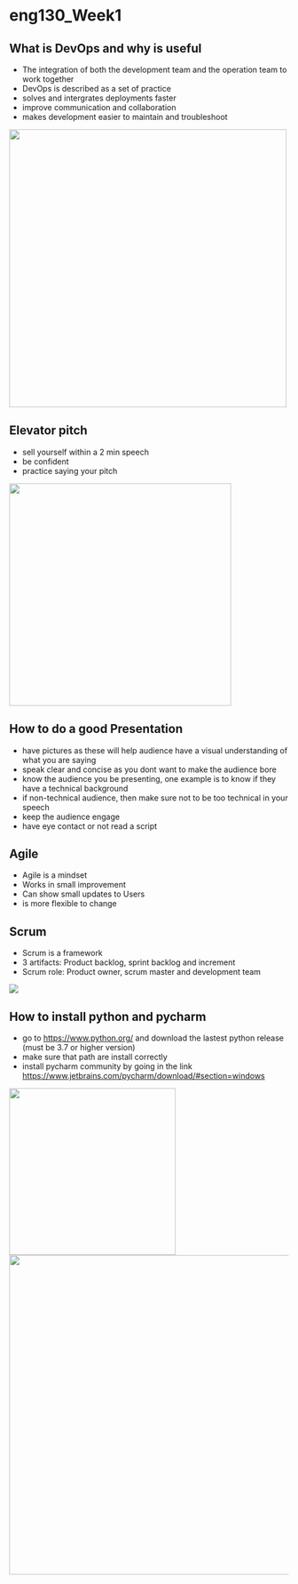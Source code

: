 # eng130_Week1
## What is DevOps and why is useful
- The integration of both the development team and the operation team to work together
- DevOps is described as a set of practice
- solves and intergrates deployments faster
- improve communication and collaboration
- makes development easier to maintain and troubleshoot
<img src="https://marvel-b1-cdn.bc0a.com/f00000000236551/dt-cdn.net/wp-content/uploads/2021/07/13429_ILL_DevOpsLoop.png" width="500"/>

## Elevator pitch
- sell yourself within a 2 min speech
- be confident
- practice saying your pitch

<img src="https://www.drrissyswriting.com/wp-content/uploads/2020/10/speech-illustration-768x576.png" width="400" />

## How to do a good Presentation
- have pictures as these will help audience have a visual understanding of what you are saying
- speak clear and concise as you dont want to make the audience bore
- know the audience you be presenting, one example is to know if they have a technical background
- if non-technical audience, then make sure not to be too technical in your speech
- keep the audience engage 
- have eye contact or not read a script


## Agile
- Agile is a mindset
- Works in small improvement 
- Can show small updates to Users
- is more flexible to change


## Scrum
- Scrum is a framework
- 3 artifacts: Product backlog, sprint backlog and increment
- Scrum role: Product owner, scrum master and development team
<img src="https://d112uwirao0vo9.cloudfront.net/wp-content/uploads/2021/08/scrum-methodology.png" />

## How to install python and pycharm
- go to https://www.python.org/ and download the lastest python release (must be 3.7 or higher version)
- make sure that path are install correctly
- install pycharm community by going in the link https://www.jetbrains.com/pycharm/download/#section=windows 

<p float="left">
  <img src="https://miro.medium.com/max/1200/1*6Dhu1H4t028lOGbaZuyRCw.png" width="300" />
  <img src="https://logicoretech.com/wp-content/uploads/2022/05/Python-Symbol.png" width="575" /> 
</p>

